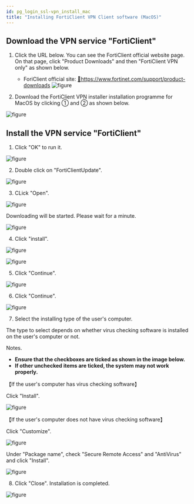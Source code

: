 ```yaml
---
id: pg_login_ssl-vpn_install_mac
title: "Installing FortiClient VPN Client software (MacOS)"
---
```



## Download the VPN service "FortiClient"

1. Click the URL below. You can see the FortiClient official website page. On that page, click "Product Downloads" and then "FortiClient VPN only" as shown below.
	-  ForiClient official site: [&#x1f517;<u>https://www.fortinet.com/support/product-downloads</u>](https://www.fortinet.com/support/product-downloads)
![figure](VPN_MAC_install_1_701_1.png)

2. Download the FortiClient VPN installer installation programme for MacOS by clicking ① and ② as shown below.

![figure](VPN_MAC_install_1_701_2.png)


## Install the VPN service "FortiClient"

1. Click "OK" to run it.

![figure](VPN_MAC_install_2_701.png)

2. Double click on "FortiClientUpdate".

![figure](VPN_Mac_install_3.png)

3. CLick "Open".

![figure](VPN_Mac_install_4.png)

Downloading will be started. Please wait for a minute.

![figure](VPN_Mac_install_5.png)

4. Click "install".

![figure](VPN_MAC_install_6_701.png)

![figure](VPN_MAC_install_6_701_2.png)

5. Click "Continue".

![figure](VPN_Mac_install_7.png)

6. Click "Continue".

![figure](VPN_Mac_install_8.png)

7. Select the installing type of the user's computer. 

The type to select depends on whether virus checking software is installed on the user's computer or not.

Notes.
- **Ensure that the checkboxes are ticked as shown in the image below.**
- **If other unchecked items are ticked, the system may not work properly.**

【If the user's computer has virus checking software】

Click "Install".

![figure](VPN_Mac_install_10_1.png)


【If the user's computer does not have virus checking software】

Click "Customize".

![figure](VPN_Mac_install_10_2.png)

 
Under "Package name", check "Secure Remote Access" and "AntiVirus" and click "Install".

![figure](VPN_Mac_install_11.png)


8. Click "Close". Installation is completed.

![figure](VPN_Mac_install_12.png)
